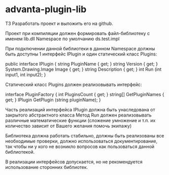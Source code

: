 # advanta-plugin-lib

ТЗ
Разработать проект и выложить его на github.

Проект при компиляции должен формировать файл-библиотеку с именем lib.dll
Namespace по умолчанию ds.test.impl

При подключении данной библиотеки в данном Namespace должны быть доступны
1 интерфейс
IPlugin и один статический класс Plugins:

public interface IPlugin
{
string PluginName { get; }
string Version { get; }
System.Drawing.Image Image { get; }
string Description { get; }
int Run (int input1, int input2);
}

Статический класс Plugins должен реализовывать интерфейс:

interface PluginFactory
{
int PluginsCount { get; }
string[] GetPluginNames { get; }
IPlugin GetPlugin (string pluginName);
}

Часть реализаций интерфейса IPlugin должна быть унаследована от закрытого
абстрактного
класса
Метод Run должен реализовывать различные математические функции (сложение
умножение и
т.п. их количество зависит от Вашего желания помочь экипажу)

Библиотека должна работать стабильно, должны быть реализованы все
необходимые проверки,
должно использоваться документирование, так чтобы ни у кого не возникло
вопросов как
пользоваться данной библиотекой.

В реализации интерфейсов допускается, но не рекомендуется использование
сторонних
библиотек.
